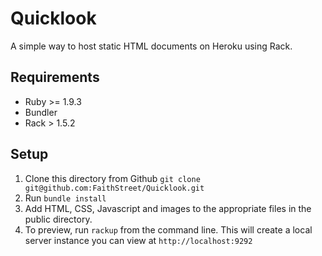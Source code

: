 # Quicklook

A simple way to host static HTML documents on Heroku using Rack.

## Requirements
- Ruby >= 1.9.3
- Bundler
- Rack > 1.5.2

## Setup
1. Clone this directory from Github `git clone git@github.com:FaithStreet/Quicklook.git`
2. Run `bundle install`
3. Add HTML, CSS, Javascript and images to the appropriate files in the public directory.
4. To preview, run `rackup` from the command line. This will create a local server instance you can view at `http://localhost:9292`

